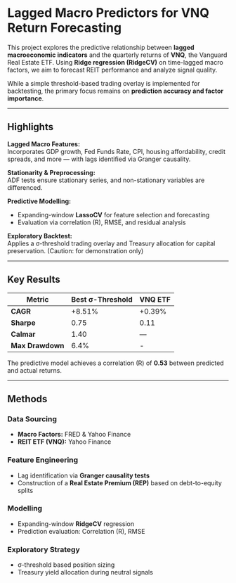 # Lagged Macro Predictors for VNQ Return Forecasting

This project explores the predictive relationship between **lagged macroeconomic indicators** and the quarterly returns of **VNQ**, the Vanguard Real Estate ETF. Using **Ridge regression (RidgeCV)** on time-lagged macro factors, we aim to forecast REIT performance and analyze signal quality.

While a simple threshold-based trading overlay is implemented for backtesting, the primary focus remains on **prediction accuracy and factor importance**.

---

## Highlights

**Lagged Macro Features:**  
Incorporates GDP growth, Fed Funds Rate, CPI, housing affordability, credit spreads, and more — with lags identified via Granger causality.  

**Stationarity & Preprocessing:**  
ADF tests ensure stationary series, and non-stationary variables are differenced.

**Predictive Modelling:**  
- Expanding-window **LassoCV** for feature selection and forecasting
- Evaluation via correlation (R), RMSE, and residual analysis

**Exploratory Backtest:**  
Applies a σ-threshold trading overlay and Treasury allocation for capital preservation. (Caution: for demonstration only)

---

## Key Results

| Metric        | Best σ-Threshold | VNQ ETF |
|---------------|-------------------|---------|
| **CAGR**      | +8.51%            | +0.39%  |
| **Sharpe**    | 0.75              | 0.11    |
| **Calmar**    | 1.40              | —       |
| **Max Drawdown** | 6.4%           | -       |

The predictive model achieves a correlation (R) of **0.53** between predicted and actual returns.

---

## Methods

###  Data Sourcing
- **Macro Factors:** FRED & Yahoo Finance
- **REIT ETF (VNQ):** Yahoo Finance

### Feature Engineering
- Lag identification via **Granger causality tests**
- Construction of a **Real Estate Premium (REP)** based on debt-to-equity splits

### Modelling
- Expanding-window **RidgeCV** regression
- Prediction evaluation: Correlation (R), RMSE

### Exploratory Strategy
- σ-threshold based position sizing
- Treasury yield allocation during neutral signals
